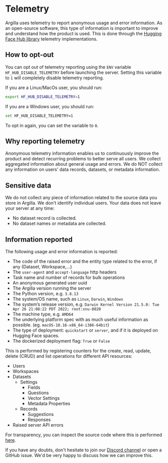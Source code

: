 # Telemetry

Argilla uses telemetry to report anonymous usage and error information. As an open-source software, this type of information is important to improve and understand how the product is used. This is done through the [Hugging Face Hub library](https://github.com/huggingface/huggingface_hub) telemetry implementations.

## How to opt-out

You can opt out of telemetry reporting using the `ENV` variable `HF_HUB_DISABLE_TELEMETRY` before launching the server. Setting this variable to `1` will completely disable telemetry reporting.

If you are a Linux/MacOs user, you should run:

```bash
export HF_HUB_DISABLE_TELEMETRY=1
```

If you are a Windows user, you should run:

```bash
set HF_HUB_DISABLE_TELEMETRY=1
```

To opt in again, you can set the variable to `0`.

## Why reporting telemetry

Anonymous telemetry information enables us to continuously improve the product and detect recurring problems to better serve all users. We collect aggregated information about general usage and errors. We do NOT collect any information on users' data records, datasets, or metadata information.

## Sensitive data

We do not collect any piece of information related to the source data you store in Argilla. We don't identify individual users. Your data does not leave your server at any time:

* No dataset record is collected.
* No dataset names or metadata are collected.

## Information reported

The following usage and error information is reported:

* The code of the raised error and the entity type related to the error, if any (Dataset, Workspace,...)
* The `user-agent` and `accept-language` http headers
* Task name and number of records for bulk operations
* An anonymous generated user uuid
* The Argilla version running the server
* The Python version, e.g. `3.8.13`
* The system/OS name, such as `Linux`, `Darwin`, `Windows`
* The system’s release version, e.g. `Darwin Kernel Version 21.5.0: Tue Apr 26 21:08:22 PDT 2022; root:xnu-8020`
* The machine type, e.g. `AMD64`
* The underlying platform spec with as much useful information as possible. (eg. `macOS-10.16-x86_64-i386-64bit`)
* The type of deployment: `quickstart` or `server`, and if it is deployed on Hugging Face spaces.
* The dockerized deployment flag: `True` or `False`

This is performed by registering counters for the create, read, update, delete (CRUD) and list operations  for different API resources:

* Users
* Workspaces
* Datasets
  * Settings
    * Fields
    * Questions
    * Vector Settings
    * Metadata Properties
  * Records
    * Suggestions
    * Responses
* Raised server API errors

For transparency, you can inspect the source code where this is performed [here](https://github.com/argilla-io/argilla/argilla-server/src/argilla_server/telemetry.py).

If you have any doubts, don't hesitate to join our [Discord channel](http://hf.co/join/discord) or open a GitHub issue. We'd be very happy to discuss how we can improve this.
